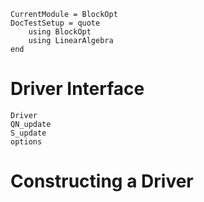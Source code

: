 ```@meta
CurrentModule = BlockOpt
DocTestSetup = quote
    using BlockOpt
    using LinearAlgebra
end
```

# Driver Interface
```@docs
Driver
QN_update
S_update
options
```

# Constructing a Driver
